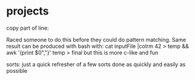 # projects

copy part of line:

Raced someone to do this before they could do pattern matching.
Same result can be produced with bash with: cat inputFile |colrm 42 > temp && awk '{print $0","}' temp > final
but this is more c-like and fun



sorts:
just a quick refresher of a few sorts done as quickly and easily as possible
